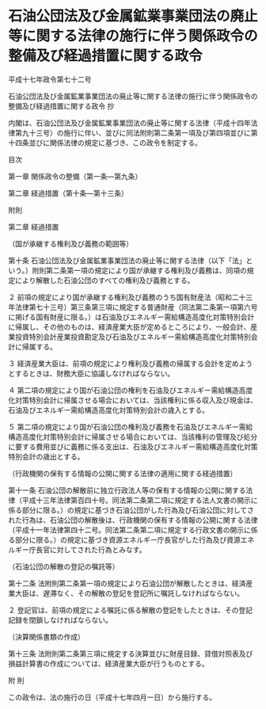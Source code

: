 # 石油公団法及び金属鉱業事業団法の廃止等に関する法律の施行に伴う関係政令の整備及び経過措置に関する政令

平成十七年政令第七十二号

石油公団法及び金属鉱業事業団法の廃止等に関する法律の施行に伴う関係政令の整備及び経過措置に関する政令 抄

内閣は、石油公団法及び金属鉱業事業団法の廃止等に関する法律（平成十四年法律第九十三号）の施行に伴い、並びに同法附則第二条第一項及び第四項並びに第十四条並びに関係法律の規定に基づき、この政令を制定する。

目次

第一章 関係政令の整備（第一条―第九条）

第二章 経過措置（第十条―第十三条）

附則

第二章 経過措置

（国が承継する権利及び義務の範囲等）

第十条 石油公団法及び金属鉱業事業団法の廃止等に関する法律（以下「法」という。）附則第二条第一項の規定により国が承継する権利及び義務は、同項の規定により解散した石油公団のすべての権利及び義務とする。

２ 前項の規定により国が承継する権利及び義務のうち国有財産法（昭和二十三年法律第七十三号）第三条第三項に規定する普通財産（同法第二条第一項第六号に掲げる国有財産に限る。）は石油及びエネルギー需給構造高度化対策特別会計に帰属し、その他のものは、経済産業大臣が定めるところにより、一般会計、産業投資特別会計産業投資勘定及び石油及びエネルギー需給構造高度化対策特別会計に帰属する。

３ 経済産業大臣は、前項の規定により権利及び義務の帰属する会計を定めようとするときは、財務大臣に協議しなければならない。

４ 第二項の規定により国が石油公団の権利を石油及びエネルギー需給構造高度化対策特別会計に帰属させる場合においては、当該権利に係る収入及び現金は、石油及びエネルギー需給構造高度化対策特別会計の歳入とする。

５ 第二項の規定により国が石油公団の権利及び義務を石油及びエネルギー需給構造高度化対策特別会計に帰属させる場合においては、当該権利の管理及び処分に要する費用並びに義務に係る支出は、石油及びエネルギー需給構造高度化対策特別会計の歳出とする。

（行政機関の保有する情報の公開に関する法律の適用に関する経過措置）

第十一条 石油公団の解散前に独立行政法人等の保有する情報の公開に関する法律（平成十三年法律第百四十号。同法第二条第二項に規定する法人文書の開示に係る部分に限る。）の規定に基づき石油公団がした行為及び石油公団に対してされた行為は、石油公団の解散後は、行政機関の保有する情報の公開に関する法律（平成十一年法律第四十二号。同法第二条第二項に規定する行政文書の開示に係る部分に限る。）の規定に基づき資源エネルギー庁長官がした行為及び資源エネルギー庁長官に対してされた行為とみなす。

（石油公団の解散の登記の嘱託等）

第十二条 法附則第二条第一項の規定により石油公団が解散したときは、経済産業大臣は、遅滞なく、その解散の登記を登記所に嘱託しなければならない。

２ 登記官は、前項の規定による嘱託に係る解散の登記をしたときは、その登記記録を閉鎖しなければならない。

（決算関係書類の作成）

第十三条 法附則第二条第三項に規定する決算並びに財産目録、貸借対照表及び損益計算書の作成については、経済産業大臣が行うものとする。

附 則

この政令は、法の施行の日（平成十七年四月一日）から施行する。
